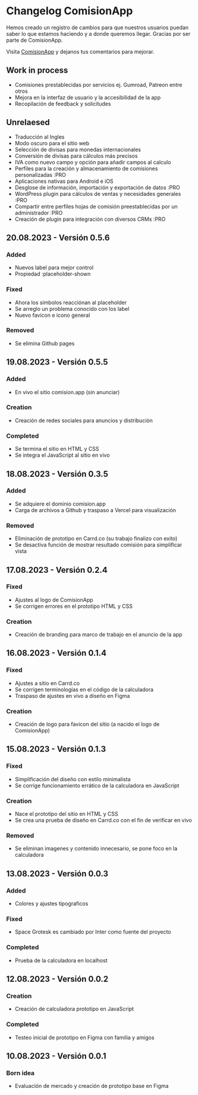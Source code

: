 # Changelog ComisionApp

Hemos creado un registro de cambios para que nuestros usuarios puedan saber lo que estamos haciendo y a donde queremos llegar. Gracias por ser parte de ComisionApp.

Visita [ComisionApp](https://www.comision.app) y dejanos tus comentarios para mejorar.


## Work in process

- Comisiones prestablecidas por servicios ej. Gumroad, Patreon entre otros
- Mejora en la interfaz de usuario y la accesibilidad de la app
- Recopilación de feedback y solicitudes


## Unrelaesed

- Traducción al Ingles
- Modo oscuro para el sitio web
- Selección de divisas para monedas internacionales
- Conversión de divisas para cálculos más precisos
- IVA como nuevo campo y opción para añadir campos al calculo
- Perfiles para la creación y almacenamiento de comisiones personalizadas :PRO
- Aplicaciones nativas para Android e iOS
- Desglose de información, importación y exportación de datos :PRO
- WordPress plugin para cálculos de ventas y necesidades generales :PRO
- Compartir entre perfiles hojas de comisión preestablecidas por un administrador :PRO
- Creación de plugin para integración con diversos CRMs :PRO


## 20.08.2023 - Versión 0.5.6

### Added

- Nuevos label para mejor control
- Propiedad :placeholder-shown

### Fixed

- Ahora los simbolos reacciónan al placeholder
- Se arreglo un problema conocido con los label
- Nuevo favicon e icono general

### Removed

- Se elimina Github pages

## 19.08.2023 - Versión 0.5.5

### Added

- En vivo el sitio comision.app (sin anunciar)

### Creation

- Creación de redes sociales para anuncios y distribución

### Completed

- Se termina el sitio en HTML y CSS
- Se integra el JavaScript al sitio en vivo


## 18.08.2023 - Versión 0.3.5

### Added

- Se adquiere el dominio comision.app
- Carga de archivos a Github y traspaso a Vercel para visualización

### Removed

- Eliminación de prototipo en Carrd.co (su trabajo finalizo con exito)
- Se desactiva función de mostrar resultado comisión para simplificar vista


## 17.08.2023 - Versión 0.2.4

### Fixed

- Ajustes al logo de ComisionApp
- Se corrigen errores en el prototipo HTML y CSS

### Creation

- Creación de branding para marco de trabajo en el anuncio de la app


## 16.08.2023 - Versión 0.1.4

### Fixed

- Ajustes a sitio en Carrd.co
- Se corrigen terminologías en el código de la calculadora
- Traspaso de ajustes en vivo a diseño en Figma

### Creation

- Creación de logo para favicon del sitio (a nacido el logo de ComisionApp)


## 15.08.2023 - Versión 0.1.3

### Fixed

- Simplificación del diseño con estilo minimalista
- Se corrige funcionamiento errático de la calculadora en JavaScript

### Creation

- Nace el prototipo del sitio en HTML y CSS
- Se crea una prueba de diseño en Carrd.co con el fin de verificar en vivo

### Removed

- Se eliminan imagenes y contenido innecesario, se pone foco en la calculadora


## 13.08.2023 - Versión 0.0.3

### Added

- Colores y ajustes tipograficos

### Fixed

- Space Grotesk es cambiado por Inter como fuente del proyecto

### Completed

- Prueba de la calculadora en localhost


## 12.08.2023 - Versión 0.0.2

### Creation

- Creación de calculadora prototipo en JavaScript

### Completed

- Testeo inicial de prototipo en Figma con familia y amigos


## 10.08.2023 - Versión 0.0.1

### Born idea

- Evaluación de mercado y creación de prototipo base en Figma

















